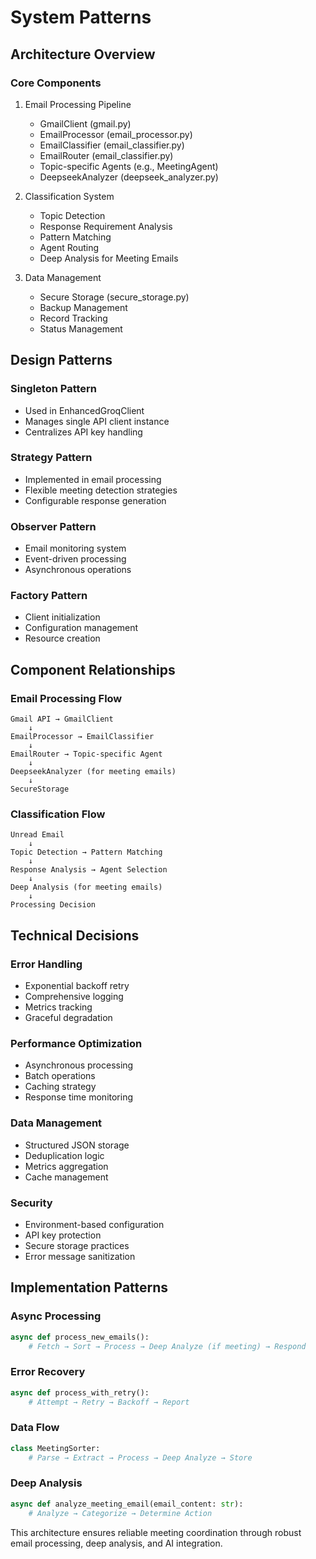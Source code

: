 # System Patterns

## Architecture Overview

### Core Components
1. Email Processing Pipeline
   - GmailClient (gmail.py)
   - EmailProcessor (email_processor.py)
   - EmailClassifier (email_classifier.py)
   - EmailRouter (email_classifier.py)
   - Topic-specific Agents (e.g., MeetingAgent)
   - DeepseekAnalyzer (deepseek_analyzer.py)

2. Classification System
   - Topic Detection
   - Response Requirement Analysis
   - Pattern Matching
   - Agent Routing
   - Deep Analysis for Meeting Emails

3. Data Management
   - Secure Storage (secure_storage.py)
   - Backup Management
   - Record Tracking
   - Status Management

## Design Patterns

### Singleton Pattern
- Used in EnhancedGroqClient
- Manages single API client instance
- Centralizes API key handling

### Strategy Pattern
- Implemented in email processing
- Flexible meeting detection strategies
- Configurable response generation

### Observer Pattern
- Email monitoring system
- Event-driven processing
- Asynchronous operations

### Factory Pattern
- Client initialization
- Configuration management
- Resource creation

## Component Relationships

### Email Processing Flow
```
Gmail API → GmailClient
    ↓
EmailProcessor → EmailClassifier
    ↓
EmailRouter → Topic-specific Agent
    ↓
DeepseekAnalyzer (for meeting emails)
    ↓
SecureStorage
```

### Classification Flow
```
Unread Email
    ↓
Topic Detection → Pattern Matching
    ↓
Response Analysis → Agent Selection
    ↓
Deep Analysis (for meeting emails)
    ↓
Processing Decision
```

## Technical Decisions

### Error Handling
- Exponential backoff retry
- Comprehensive logging
- Metrics tracking
- Graceful degradation

### Performance Optimization
- Asynchronous processing
- Batch operations
- Caching strategy
- Response time monitoring

### Data Management
- Structured JSON storage
- Deduplication logic
- Metrics aggregation
- Cache management

### Security
- Environment-based configuration
- API key protection
- Secure storage practices
- Error message sanitization

## Implementation Patterns

### Async Processing
```python
async def process_new_emails():
    # Fetch → Sort → Process → Deep Analyze (if meeting) → Respond
```

### Error Recovery
```python
async def process_with_retry():
    # Attempt → Retry → Backoff → Report
```

### Data Flow
```python
class MeetingSorter:
    # Parse → Extract → Process → Deep Analyze → Store
```

### Deep Analysis
```python
async def analyze_meeting_email(email_content: str):
    # Analyze → Categorize → Determine Action
```

This architecture ensures reliable meeting coordination through robust email processing, deep analysis, and AI integration.
